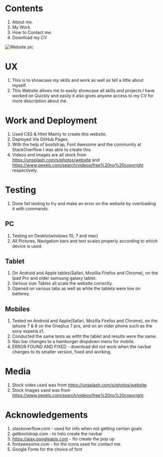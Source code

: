 # Contents
1. About me.
2. My Work
3. How to Contact me.
4. Download my CV

<img src="Website.PNG"
     alt="Website pic"/>





# UX 
1. This is to showcase my skills and work as well as tell a little about myself.
2. This Website allows me to easily showcase all skills and projects I have worked on Quickly and easily it also gives anyone access to my CV for more description about me.

# Work and Deployment
1. Used CSS & Html Mainly to create this website.
2. Deployed Via GitHub Pages.
3. With the help of bootstrap, Font Awesome and the community at StackOverflow I was able to create this.
4. Videos and images are all stock from https://unsplash.com/s/photos/website  and https://www.pexels.com/search/videos/free%20no%20copyright respectively.

# Testing
1. Done fail testing to try and make an error on the website by overloading it with commands.
## PC
1. Testing on Deskto(windows 10, 7 and mac)
2. All Pictures, Navigation bars and text scales properly according to which device is used.
## Tablet
1. On Android and Apple tables(Safari, Mozillia Firefox and Chrome), on the Ipad Pro and older samsung galaxy tablet.
2. Various size Tables all scale the website correctly.
3. Opened on various tabs as well as while the tablets were low on batterey.
## Mobiles 
1. Tested on Android and Apple(Safari, Mozilla Firefox and Chrome), on the iphone 7 & 8 on the Oneplus 7 pro, and on an older phone such as the sony experia z1.
2. Conducted the same tests as witht the tablet and results were the same.
3. Nav bar changes to a hamburger dropdown menu for mobile.
4. ERROR FOUND AND FIXED - download did not work when the navbar changes to its smaller version, fixed and working.

# Media
1. Stock video used was from https://unsplash.com/s/photos/website.
2. Stock Images used was from https://www.pexels.com/search/videos/free%20no%20copyright.

# Acknowledgements
1. stackoverflow.com - used for info when not getting certian goals
2. getbootstrap.com - to helo create the navbar 
3. https://ajax.googleapis.com - fto create the pop up
4. fontawesome.com - for the icons used for contact me.
5. Google Fonts for the choice of font


 


